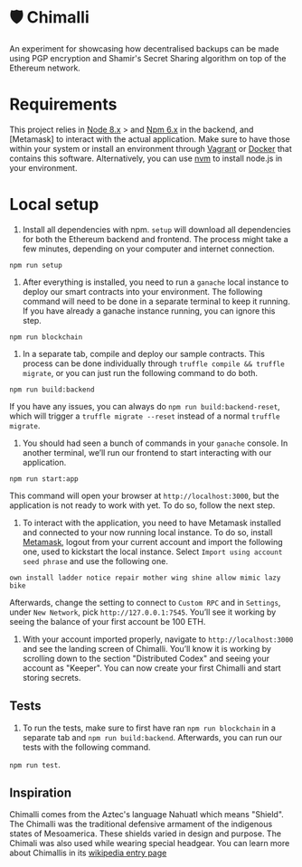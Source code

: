 # 🛡 Chimalli
An experiment for showcasing how decentralised backups can be made using PGP encryption and Shamir's Secret Sharing algorithm on top of the Ethereum network.

# Requirements

This project relies in [Node 8.x](https://nodejs.org/en/) > and [Npm 6.x](https://www.npmjs.com/) in the backend, and [Metamask] to interact with the actual application. Make sure to have those within your system or install an environment through [Vagrant](https://www.vagrantup.com/) or [Docker](https://www.docker.com/) that contains this software. Alternatively, you can use [nvm](https://github.com/creationix/nvm) to install node.js in your environment.

# Local setup

1. Install all dependencies with npm. `setup` will download all dependencies for both the Ethereum backend and frontend. The process might take a few minutes, depending on your computer and internet connection.

`npm run setup`

1. After everything is installed, you need to run a `ganache` local instance to deploy our smart contracts into your environment. The following command will need to be done in a separate terminal to keep it running. If you have already a ganache instance running, you can ignore this step.

`npm run blockchain`

1. In a separate tab, compile and deploy our sample contracts. This process can be done individually through `truffle compile && truffle migrate`, or you can just run the following command to do both.

`npm run build:backend`

If you have any issues, you can always do `npm run build:backend-reset`, which will trigger a `truffle migrate --reset` instead of a normal `truffle migrate`.

1. You should had seen a bunch of commands in your `ganache` console. In another terminal, we’ll run our frontend to start interacting with our application.

`npm run start:app`

This command will open your browser at `http://localhost:3000`, but the application is not ready to work with yet. To do so, follow the next step.

1. To interact with the application, you need to have Metamask installed and connected to your now running local instance. To do so, install [Metamask](https://metamask.io/), logout from your current account and import the following one, used to kickstart the
local instance. Select `Import using account seed phrase` and use the following one.

`own install ladder notice repair mother wing shine allow mimic lazy bike`

Afterwards, change the setting to connect to `Custom RPC` and in `Settings`, under `New Network`, pick `http://127.0.0.1:7545`. You’ll see it working by seeing the balance of your first account be 100 ETH.

1. With your account imported properly, navigate to `http://localhost:3000` and see the landing screen of Chimalli. You’ll know it is working by scrolling down to the section "Distributed Codex" and seeing your account as "Keeper". You can now create your first Chimalli and start storing secrets.

## Tests

1. To run the tests, make sure to first have ran `npm run blockchain` in a separate tab and `npm run build:backend`. Afterwards, you can run our tests with the following command.

`npm run test`.

## Inspiration

Chimalli comes from the Aztec's language Nahuatl which means "Shield". The Chimalli was the traditional defensive armament of the indigenous states of Mesoamerica. These shields varied in design and purpose. The Chimali was also used while wearing special headgear. You can learn more about Chimallis in its [wikipedia entry page](https://en.wikipedia.org/wiki/Ch%C4%ABmalli)